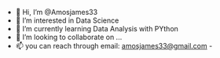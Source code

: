 - 👋 Hi, I’m @Amosjames33
- 👀 I’m interested in Data Science
- 🌱 I’m currently learning Data Analysis with PYthon
- 💞️ I’m looking to collaborate on ...
- 📫 you can reach through email: amosjames33@gmail.com
-<!---
Capstone Project: Predictive Modelling for COVID-19 in Public Health
--->
